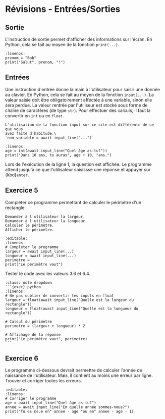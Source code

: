 <!-- Copyright 2024 Caroline Blank <caro@c-space.org> -->
<!-- SPDX-License-Identifier: CC-BY-NC-SA-4.0 -->

# Révisions - Entrées/Sorties

## Sortie

L'instruction de sortie permet d'afficher des informations sur l'écran. En
Python, cela se fait au moyen de la fonction `print(...)`.

```{exec} python
:linenos:
prenom = "Bob"
print("Salut", prenom, "!")
```

## Entrées

Une instruction d'entrée donne la main à l'utilisateur pour saisir une donnée au
clavier. En Python, cela se fait au moyen de la fonction `input(...)`. La valeur
saisie doit être obligatoirement affectée à une variable, sinon elle sera
perdue. La valeur rentrée par l'utiliseur est stocké sous forme de chaîne de
caractères (de type `str`). Pour effectuer des calculs, il faut la convertir en `int`
ou en `float`.



```{Important}
L'utilisation de la fonction input sur ce site est différente de ce que vous
avez faite d'habitude.\
`nom_variable = await input_line("...")`
```

```{exec} python
:linenos:
age = int(await input_line("Quel âge as-tu?"))
print("Dans 10 ans, tu auras", age + 10, "ans.")
```

Lors de l'exécution de la ligne 1, la question est affichée. Le programme attend
jusqu'à ce que l'utilisateur saisissse une réponse et appuyer sur {kbd}`enter`.

## Exercice 5

Compléter ce programme permettant de calculer le périmètre d'un rectangle.

```{code-block} text
Demander à l'utilisateur la largeur.
Demander à l'utilisateur la longueur.
Calculer le périmètre.
Afficher le périmètre.
```

```{exec} python
:editable:
:linenos:
# Compléter le programme
largeur = await input_line(...)
longueur = await input_line(...)
perimetre =
print("Le périmètre vaut")
```

Tester le code avec les valeurs 3.6 et 6.4.

````{admonition} Solution
:class: note dropdown
```{exec} python
:linenos:
# Ne pas oublier de convertir les inputs en float
largeur = float(await input_line("Quelle est la largeur du rectangle"))
longueur = float(await input_line("Quelle est la longueur du rectangle"))

# Calcul du périmètre
perimetre = (largeur + longueur) * 2

# Affichage de la réponse
print("Le périmètre vaut", perimetre)
```
````

## Exercice 6

Le programme ci-dessous devrait permettre de calculer l'année de naissance de
l'utilisateur. Mais, il contient au moins une erreur par ligne.\
Trouver et corriger toutes les erreurs.

```{exec} python
:editable:
:linenos:
# Corriger le programme
age = await input_line("Quel âge as-tu?")
annee = await input_line("En quelle année sommes-nous?")
print("Tu es né.e en" annee - age "ou en" annee - age - 1)
```


